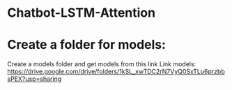 # Chatbot-LSTM-Attention

# Create a folder for models:

Create a models folder and get models from this link 
Link models: https://drive.google.com/drive/folders/1kSL_xwTDC2rN7VyQ0SxTLu6przbbsPEX?usp=sharing
